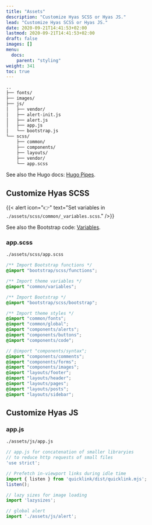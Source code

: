 ```yaml
---
title: "Assets"
description: "Customize Hyas SCSS or Hyas JS."
lead: "Customize Hyas SCSS or Hyas JS."
date: 2020-09-21T14:41:53+02:00
lastmod: 2020-09-21T14:41:53+02:00
draft: false
images: []
menu:
  docs:
    parent: "styling"
weight: 341
toc: true
---
```


```bash
..
├── fonts/
├── images/
├── js/
│   ├── vendor/
│   ├── alert-init.js
│   ├── alert.js
│   ├── app.js
│   └── bootstrap.js
└── scss/
    ├── common/
    ├── components/
    ├── layouts/
    ├── vendor/
    └── app.scss
```

See also the Hugo docs: [Hugo Pipes](https://gohugo.io/hugo-pipes/).

## Customize Hyas SCSS

{{< alert icon="👉" text="Set variables in `./assets/scss/common/_variables.scss`." />}}

See also the Bootstrap code: [Variables](https://github.com/twbs/bootstrap/blob/main/scss/_variables.scss).

### app.scss

```bash
./assets/scss/app.scss
```

```scss
/** Import Bootstrap functions */
@import "bootstrap/scss/functions";

/** Import theme variables */
@import "common/variables";

/** Import Bootstrap */
@import "bootstrap/scss/bootstrap";

/** Import theme styles */
@import "common/fonts";
@import "common/global";
@import "components/alerts";
@import "components/buttons";
@import "components/code";

// @import "components/syntax";
@import "components/comments";
@import "components/forms";
@import "components/images";
@import "layouts/footer";
@import "layouts/header";
@import "layouts/pages";
@import "layouts/posts";
@import "layouts/sidebar";
```

## Customize Hyas JS

### app.js

```bash
./assets/js/app.js
```

```js
// app.js for concatenation of smaller libraryies
// to reduce http requests of small files
'use strict';

// Prefetch in-viewport links during idle time
import { listen } from 'quicklink/dist/quicklink.mjs';
listen();

// lazy sizes for image loading
import 'lazysizes';

// global alert
import './assets/js/alert';
```
